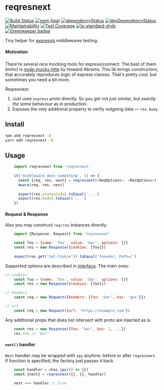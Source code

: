 # reqresnext

[![Build Status](https://travis-ci.com/antongolub/reqresnext.svg?branch=master)](https://travis-ci.com/antongolub/reqresnext)
[![npm (tag)](https://img.shields.io/npm/v/reqresnext/latest.svg)](https://www.npmjs.com/package/reqresnext)
[![dependencyStatus](https://img.shields.io/david/antongolub/reqresnext.svg?maxAge=60000)](https://david-dm.org/antongolub/reqresnext)
[![devDependencyStatus](https://img.shields.io/david/dev/antongolub/reqresnext.svg?maxAge=60000)](https://david-dm.org/antongolub/reqresnext)
[![Maintainability](https://api.codeclimate.com/v1/badges/b6f37eeb4ba506b87f6c/maintainability)](https://codeclimate.com/github/antongolub/reqresnext/maintainability)
[![Test Coverage](https://api.codeclimate.com/v1/badges/b6f37eeb4ba506b87f6c/test_coverage)](https://codeclimate.com/github/antongolub/reqresnext/test_coverage)
[![js-standard-style](https://img.shields.io/badge/code%20style-standard-brightgreen.svg)](http://standardjs.com)
[![Greenkeeper badge](https://badges.greenkeeper.io/antongolub/reqresnext.svg)](https://greenkeeper.io/)

Tiny helper for [expressjs](https://expressjs.com/) middlewares testing.

##### Motivation
There're several nice mocking tools for express/connect.
The best of them (imho) is [node-mocks-http](https://github.com/howardabrams/node-mocks-http) by Howard Abrams.
This lib brings constructors, that accurately reproduces logic of express classes. That's pretty cool, but sometimes you need a bit more.

Reqresnext:
1. Just uses `express` proto directly. So you get not _just similar_, but _exactly the same_ behaviour as in production.
2. Exposes the only additional property to verify outgoing data — `res.body`.

## Install
```bash
npm add reqresnext -D
yarn add reqresnext -D
```

## Usage
```javascript
    import reqresnext from 'reqresnext'
 
    it('middleware does something', () => {
      const {req, res, next} = reqresnext(<ReqOptions>, <ResOptions>)
      mware(req, res, next)
 
      expect(res.statusCode).toEqual('...')
      expect(res.body).toEqual('...')
    })
```
#### Request & Response
Also you may construct `req/res` instances directly:
```javascript
    import {Response, Request} from 'reqresnext'

    const foo = {name: 'foo', value: 'bar', options: {}}
    const res = new Response({cookies: [foo]})
    
    expect(res.get('Set-Cookie')).toEqual('foo=bar; Path=/')
```
Supported options are described in [interface](./src/interface.js). The main ones:
```javascript
// cookies
    const foo = {name: 'foo', value: 'bar', options: {}}
    const res = new Response({cookies: [foo]})

// headers
    const req = new Request({headers: {foo: 'bar', baz: 'qux'}})

// url
    const req = new Request({url: 'https://example.com'})
```

Any additional props that does not intersect with proto are injected as is.
```javascript
    const res = new Response({foo: 'bar', baz: 1, ...})
    res.foo // 'bar'
```

#### `next()` handler 
`Next` handler may be wrapped with `spy` anytime: before or after `reqresnext`. If function is specified, the factory just passes it back.
```javascript
    const handler = chai.spy(() => {})
    const {next} = reqresnext({}, {}, handler)
    
    next === handler // true  
```
